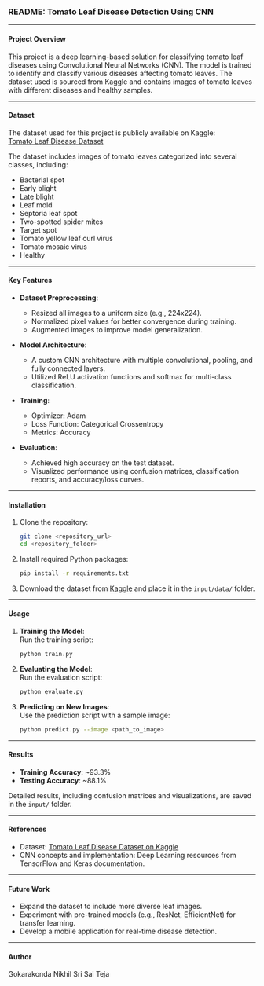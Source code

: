 ### README: Tomato Leaf Disease Detection Using CNN  

---

#### **Project Overview**  
This project is a deep learning-based solution for classifying tomato leaf diseases using Convolutional Neural Networks (CNN). The model is trained to identify and classify various diseases affecting tomato leaves. The dataset used is sourced from Kaggle and contains images of tomato leaves with different diseases and healthy samples.  

---

#### **Dataset**  
The dataset used for this project is publicly available on Kaggle:  
[Tomato Leaf Disease Dataset](https://www.kaggle.com/datasets/kaustubhb999/tomatoleaf)  

The dataset includes images of tomato leaves categorized into several classes, including:  
- Bacterial spot  
- Early blight  
- Late blight  
- Leaf mold  
- Septoria leaf spot  
- Two-spotted spider mites  
- Target spot  
- Tomato yellow leaf curl virus  
- Tomato mosaic virus  
- Healthy  

---

#### **Key Features**  
- **Dataset Preprocessing**:  
  - Resized all images to a uniform size (e.g., 224x224).  
  - Normalized pixel values for better convergence during training.  
  - Augmented images to improve model generalization.  

- **Model Architecture**:  
  - A custom CNN architecture with multiple convolutional, pooling, and fully connected layers.  
  - Utilized ReLU activation functions and softmax for multi-class classification.  

- **Training**:  
  - Optimizer: Adam  
  - Loss Function: Categorical Crossentropy  
  - Metrics: Accuracy  

- **Evaluation**:  
  - Achieved high accuracy on the test dataset.  
  - Visualized performance using confusion matrices, classification reports, and accuracy/loss curves.  

---

#### **Installation**  
1. Clone the repository:  
   ```bash
   git clone <repository_url>
   cd <repository_folder>
   ```  
2. Install required Python packages:  
   ```bash
   pip install -r requirements.txt
   ```  

3. Download the dataset from [Kaggle](https://www.kaggle.com/datasets/kaustubhb999/tomatoleaf?resource=download) and place it in the `input/data/` folder.

---

#### **Usage**  
1. **Training the Model**:  
   Run the training script:  
   ```bash
   python train.py
   ```  

2. **Evaluating the Model**:  
   Run the evaluation script:  
   ```bash
   python evaluate.py
   ```  

3. **Predicting on New Images**:  
   Use the prediction script with a sample image:  
   ```bash
   python predict.py --image <path_to_image>
   ```  

---

#### **Results**  
- **Training Accuracy**: ~93.3%  
- **Testing Accuracy**: ~88.1%  

Detailed results, including confusion matrices and visualizations, are saved in the `input/` folder.

---

#### **References**  
- Dataset: [Tomato Leaf Disease Dataset on Kaggle](https://www.kaggle.com/datasets/kaustubhb999/tomatoleaf?resource=download)  
- CNN concepts and implementation: Deep Learning resources from TensorFlow and Keras documentation.

---

#### **Future Work**  
- Expand the dataset to include more diverse leaf images.  
- Experiment with pre-trained models (e.g., ResNet, EfficientNet) for transfer learning.  
- Develop a mobile application for real-time disease detection.  

---  

#### **Author**  
Gokarakonda Nikhil Sri Sai Teja  
